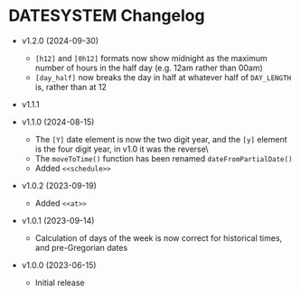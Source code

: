 # DATESYSTEM Changelog

* v1.2.0 (2024-09-30)
  * `[h12]` and `[0h12]` formats now show midnight as the maximum number of hours in the half day (e.g. 12am rather than 00am)
  * `[day_half]` now breaks the day in half at whatever half of `DAY_LENGTH` is, rather than at 12

* v1.1.1 
* v1.1.0 (2024-08-15)
  * The `[Y]` date element is now the two digit year, and the `[y]` element is the four digit year, in v1.0 it was the reverse\
  * The `moveToTime()` function has been renamed `dateFromPartialDate()`
  * Added `<<schedule>>`

* v1.0.2 (2023-09-19)
  * Added `<<at>>`

* v1.0.1 (2023-09-14)
  * Calculation of days of the week is now correct for historical times, and pre-Gregorian dates

* v1.0.0 (2023-06-15)
  * Initial release

